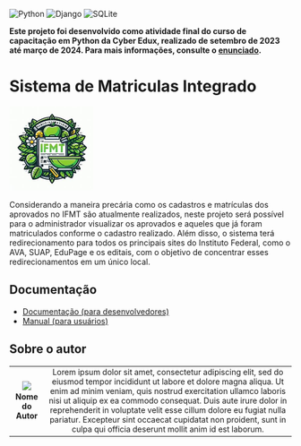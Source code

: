 
![Python](https://img.shields.io/badge/python-3670A0?style=for-the-badge&logo=python&logoColor=ffdd54)
![Django](https://img.shields.io/badge/django-%23092E20.svg?style=for-the-badge&logo=django&logoColor=white)
![SQLite](https://img.shields.io/badge/sqlite-%2307405e.svg?style=for-the-badge&logo=sqlite&logoColor=white)

**Este projeto foi desenvolvido como atividade final do curso de capacitação em Python da Cyber Edux, realizado de setembro de 2023 até março de 2024. Para mais informações, consulte o [enunciado](ENUNCIADO.md).**

# Sistema de Matriculas Integrado


<img src="sistema.jpg" width="150px">

<!-- Substitua o seguinte parágrafo por um resumo do seu projeto: -->
Considerando a maneira precária como os cadastros e matrículas dos aprovados no IFMT são atualmente realizados, neste projeto será possível para o administrador visualizar os aprovados e aqueles que já foram matriculados conforme o cadastro realizado. Além disso, o sistema terá redirecionamento para todos os principais sites do Instituto Federal, como o AVA, SUAP, EduPage e os editais, com o objetivo de concentrar esses redirecionamentos em um único local.
## Documentação

* [Documentação (para desenvolvedores)](DOCUMENTACAO.md)
* [Manual (para usuários)](MANUAL.md)

## Sobre o autor

<!-- Coloque seu nome, uma foto sua e uma pequena bio sobre você na seguinte tabela: -->
|  |  |
|:-------------:|:------------------------------------------------------------:|
|  <img src="img/profilepic.png" width="150px"></br> **Nome do Autor** | Lorem ipsum dolor sit amet, consectetur adipiscing elit, sed do eiusmod tempor incididunt ut labore et dolore magna aliqua. Ut enim ad minim veniam, quis nostrud exercitation ullamco laboris nisi ut aliquip ex ea commodo consequat. Duis aute irure dolor in reprehenderit in voluptate velit esse cillum dolore eu fugiat nulla pariatur. Excepteur sint occaecat cupidatat non proident, sunt in culpa qui officia deserunt mollit anim id est laborum. |
